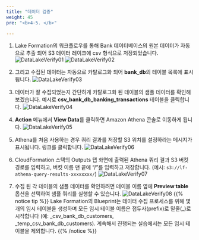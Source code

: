 ```yaml
---
title: "데이터 검증"
weight: 45
pre: "<b>4-5. </b>"

---
```


1. Lake Formation의 워크플로우를 통해 Bank 데이터베이스의 원본 데이터가 자동으로 추출 되어 S3 데이터 레이크에 csv 형식으로 저장되었습니다.
![DataLakeVerify01](/images/data_lake_verify_01.png)
![DataLakeVerify02](/images/data_lake_verify_02.png)

2. 그리고 수집된 데이터는 자동으로 카탈로그화 되어 **bank_db**의 테이블 목록에 표시됩니다.
![DataLakeVerify03](/images/data_lake_verify_03.png)

3. 데이터가 잘 수집되었는지 간단하게 카탈로그화 된 테이블의 샘플 데이터를 확인해 보겠습니다. 예시로 **csv_bank_db_banking_transactions** 테이블을 클릭합니다.
![DataLakeVerify04](/images/data_lake_verify_04.png)

4. **Action** 메뉴에서 **View Data**를 클릭하면 Amazon Athena 콘솔로 이동하게 됩니다.
![DataLakeVerify05](/images/data_lake_verify_05.png)

5. Athena를 처음 사용하는 경우 쿼리 결과를 저장할 S3 위치를 설정하라는 메시지가 표시됩니다. 링크를 클릭합니다.
![DataLakeVerify06](/images/data_lake_verify_06.png)

6. CloudFormation 스택의 Outputs 탭 화면에 출력된 Athena 쿼리 결과 S3 버킷 경로를 입력하고, 버킷 이름 맨 끝에 “/”를 입력하고 저장합니다. (예시: `s3://lf-athena-query-results-xxxxxxxx/`)
![DataLakeVerify07](/images/data_lake_verify_07.png)

7. 수집 된 각 테이블의 샘플 데이터를 확인하려면 테이블 이름 옆에 **Preview table** 옵션을 선택하여 샘플 쿼리를 실행할 수 있습니다.
![DataLakeVerify08](/images/data_lake_verify_08.png)
{{% notice tip %}}
Lake Formation의 Blueprint는 데이터 수집 프로세스를 위해 몇 개의 임시 테이블을 생성하며 모든 임시 테이블 이름은 접두사(prefix)로 밑줄(_)로 시작합니다 (예: _csv_bank_db_customers, _temp_csv_bank_db_customers). 계속해서 진행되는 실습에서는 모든 임시 테이블을 제외합니다.
{{% /notice %}}
